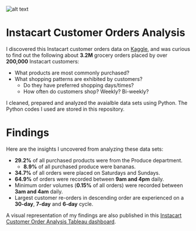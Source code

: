 ![alt text](https://upload.wikimedia.org/wikipedia/commons/9/9f/Instacart_logo_and_wordmark.svg)
# Instacart Customer Orders Analysis
I discovered this Instacart customer orders data on [Kaggle](https://www.kaggle.com/c/instacart-market-basket-analysis/data), and was curious to find out the following about **3.2M** grocery orders placed by over **200,000** Instacart customers:
* What products are most commonly purchased?
* What shopping patterns are exhibited by customers?
  * Do they have preferred shopping days/times?
  * How often do customers shop? Weekly? Bi-weekly?

I cleaned, prepared and analyzed the avaialble data sets using Python. The Python codes I used are stored in this repository.

# Findings
Here are the insights I uncovered from analyzing these data sets:
* **29.2%** of all purchased products were from the Produce department.
  * **8.9%** of all purchased produce were bananas.
* **34.7%** of all orders were placed on Saturdays and Sundays.
* **64.9%** of orders were recorded between **9am and 4pm** daily.
* Minimum order volumes (**0.15%** of all orders) were recorded between **3am and 4am** daily.
* Largest customer re-orders in descending order are experienced on a **30-day**, **7-day** and **6-day** cycle.

A visual representation of my findings are also published in this [Instacart Customer Order Analysis Tableau dashboard](https://public.tableau.com/views/IntacartOrderAnalysis/InstacartCustomerOrderAnalysis?:language=en-GB&:sid=&:display_count=n&:origin=viz_share_link).
